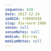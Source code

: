 ```yaml
---
sequence: 628
date: 2017-12-24
imdbId: tt0095016
slug: die-hard-1988
venue: null
venueNotes: null
medium: Blu-ray
mediumNotes: null
---
```

